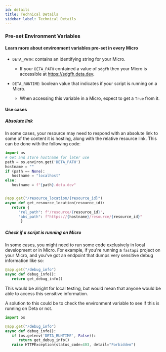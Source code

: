 ```yaml
---
id: details
title: Technical Details
sidebar_label: Technical Details
---
```


### Pre-set Environment Variables
#### Learn more about environment variables pre-set in every Micro

 * `DETA_PATH`: contains an identifying string for your Micro.
   * If your `DETA_PATH` contained a value of `sdgfh` then your Micro is accessible at https://sdgfh.deta.dev.

 * `DETA_RUNTIME`: boolean value that indicates if your script is running on a Micro.
    * When accessing this variable in a Micro, expect to get a `True` from it. 

#### Use cases
##### Absolute link
In some cases, your resource may need to respond with an absolute link to some of the content it is hosting, along with the relative resource link. This can be done with the following code:

```py
import os
# Get and store hostname for later use
path = os.environ.get('DETA_PATH')
hostname = ""
if (path == None):
   hostname = "localhost"
else:
   hostname = f"{path}.deta.dev"


@app.get("/resource_location/{resource_id}")
async def get_resource_location(resource_id):
   return { 
      "rel_path": f"/resource/{resource_id}",
      "abs_path": f"https://{hostname}/resource/{resource_id}"
       }
```

##### Check if a script is running on Micro
In some cases, you might need to run some code exclusively in local development or in Micro. For example, if you're running a `fastapi` project on your Micro, and you've got an endpoint that dumps very sensitive debug information like so:

```py
@app.get("/debug_info")
async def debug_info():
   return get_debug_info()
```

This would be alright for local testing, but would mean that anyone would be able to access this sensitive information.

A solution to this could be to check the environment variable to see if this is running on Deta or not. 
```py
import os

@app.get("/debug_info")
async def debug_info():
   if (os.getenv('DETA_RUNTIME', False)):
      return get_debug_info()
   raise HTTPException(status_code=403, detail="Forbidden")
```
